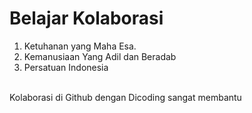 # Belajar Kolaborasi<br>
1. Ketuhanan yang Maha Esa.
2. Kemanusiaan Yang Adil dan Beradab
3. Persatuan Indonesia
<br>
Kolaborasi di Github dengan Dicoding sangat membantu
